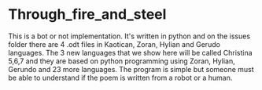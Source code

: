 # Through_fire_and_steel
This is a bot or not implementation. It's written in python and on the issues folder there are 4 .odt files in Kaotican, Zoran, Hylian and Gerudo languages. The 3 new languages that we show here will be called Christina 5,6,7 and they are based on python programming using Zoran, Hylian, Gerundo and 23 more languages. The program is simple but someone must be able to understand if the poem is written from a robot or a human.
